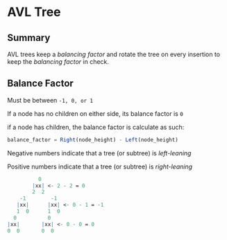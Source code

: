 # AVL Tree

## Summary

AVL trees keep a *balancing factor* and rotate the tree on every insertion
to keep the *balancing factor* in check.

## Balance Factor

Must be between `-1, 0, or 1`

If a node has no children on either side, its balance factor is `0`

if a node has children, the balance factor is calculate as such:

```typescript
balance_factor = Right(node_height) - Left(node_height)
```

Negative numbers indicate that a tree (or subtree) is *left-leaning*

Positive numbers indicate that a tree (or subtree) is *right-leaning*

```mathematica
          0
        |xx| <- 2 - 2 = 0
        2  2
    -1        -1
   |xx|      |xx| <- 0 - 1 = -1
   1  0      1  0
  0          0
|xx|       |xx| <- 0 - 0 = 0
0  0       0  0
```
